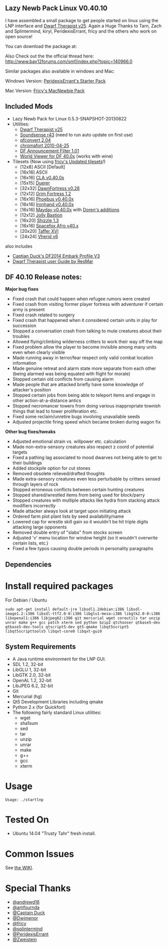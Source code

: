 
Lazy Newb Pack Linux V0.40.10
-------------

I have assembled a small package to get people started on linux using the LNP interface and [Dwarf Therapist v25](https://github.com/splintermind/Dwarf-Therapist/tree/DF2014). Again a Huge Thanks to Tarn, Zach and Splintermind, kiryl, PeridexisErrant, fricy and the others who work on open source!


You can download the package at: 

Also Check out the the official thread here: http://www.bay12forums.com/smf/index.php?topic=140966.0


Similar packages also available in windows and Mac:

Windows Version: [PeridexisErrant's Starter Pack](http://www.bay12forums.com/smf/index.php?topic=126076.0)

Mac Version: [Fricy's MacNewbie Pack](http://www.bay12forums.com/smf/index.php?topic=128960.0)


Included Mods
-------------
* Lazy Newb Pack for Linux 0.5.3-SNAPSHOT-20130822
* Utilities:
    * [Dwarf Therapist v25](https://github.com/splintermind/Dwarf-Therapist/tree/DF2014) 
    * [Soundsense r43](http://df.zweistein.cz/soundsense/) (need to run auto update on first use)
    * [qfconvert 2.04](http://www.joelpt.net/quickfort/)
    * [chromafort 2010-04-25](http://www.bay12forums.com/smf/index.php?topic=55025.0)
    * [DF Announcement Filter 1.01](http://www.bay12forums.com/smf/index.php?topic=130030.0)
    * [World Viewer for DF 40.0x](http://www.bay12forums.com/smf/index.php?topic=128932.0) (works with wine)
* Tilesets (Now using [fricy's Updated tilesets](https://github.com/fricy/DFgraphics)!)
    - [12x8] ASCII [Default]
    - [16x16] ASCII
    - [16x16] [CLA v0.40.0x](http://www.bay12forums.com/smf/index.php?topic=105376.0)
    - [15x15] [Duerer](http://www.bay12forums.com/smf/index.php?topic=142083.0)
    - [32x32] [DawnFortress v0.28](http://www.bay12forums.com/smf/index.php?topic=136221.msg4992910#msg4992910)
    - [12x12] [Grim Fortress 1.2](http://www.bay12forums.com/smf/index.php?topic=122421.0)
    - [16x16] [Phoebus v0.40.0x](http://www.bay12forums.com/smf/index.php?topic=137096.0)
    - [16x16] [Ironhand v0.40.0x](http://dffd.wimbli.com/file.php?id=8747)
    - [16x16] [Mayday v0.40.0x](http://goblinart.pl/vg-eng/df.php) with [Doren's additions](http://www.bay12forums.com/smf/index.php?topic=141195.0)
    - [12x12] [Jolly Bastion](http://www.bay12forums.com/smf/index.php?topic=104261.0)
    - [16x20] [Shizzle 1.3](http://dffd.wimbli.com/file.php?id=7205)
    - [16x16] [Spacefox Afro v40.x](http://dffd.wimbli.com/file.php?id=9137)
    - [20x20] [Taffer XVI](http://www.bay12forums.com/smf/index.php?topic=107924.0)
    - [24x24] [Vherid v6](http://www.bay12forums.com/smf/index.php?topic=89856.0)

 also includes
 * [Captian Duck's DF2014 Embark Profile V3](http://www.reddit.com/r/dwarffortress/comments/2bzrqg/dfvidtuts2014_embark_profile_beta_testing/)
 * [Dwarf Therapist user Guide by ResMar](http://dffd.wimbli.com/file.php?id=7889)




DF 40.10 Release notes:
-------------

**Major bug fixes**

   * Fixed crash that could happen when refugee rumors were created
   * Fixed crash from visiting former player fortress with adventurer if certain army is present
   * Fixed crash related to surgery
   * Fixed crash that happened when it considered certain units in play for succession
   * Stopped a conversation crash from talking to mute creatures about their troubles
   * Allowed flying/climbing wilderness critters to work their way off the map
   * Fixed problem allow the player to become invisible among many units even when clearly visible
   * Made running away in terror/fear respect only valid combat location information
   * Made genuine retreat and alarm state more separate from each other (being alarmed was being equated with flight for morale)
   * Stopped certain old conflicts from causing alarm
   * Made people that are attacked briefly have some knowledge of attacker's position
   * Stopped certain jobs from being able to teleport items and engage in other action-at-a-distance antics
   * Stopped necromancer towers from doing various inappropriate townish things that lead to tower proliferation etc.
   * Fixed some reclaim/unretire bugs involving unavailable seeds
   * Adjusted projectile firing speed which became broken during wagon fix


**Other bug fixes/tweaks**

 * Adjusted emotional strain vs. willpower etc. calculation
 * Made non-extra-sensory creatures also respect z coord of potential targets
 * Fixed a pathing lag associated to mood dwarves not being able to get to their buildings
 * Added stockpile option for cut stones
 * Removed obsolete relieved/drafted thoughts
 * Made extra-sensory creatures even less perturbable by critters sensed through layers of rock
 * Stopped erroneous conflicts between certain hunting creatures
 * Stopped shared/wrestled items from being used for block/parry
 * Stopped creatures with multiple attacks like hydra from stacking attack modifiers incorrectly
 * Made attacker always look at target upon initiating attack
 * Ordered farm plot plant lists by seed availability/name
 * Lowered cap for wrestle skill gain so it wouldn't be hit triple digits attacking large opponents
 * Removed double entry of "slabs" from stocks screen
 * Adjusted 'v' menu location for window height (so it wouldn't overwrite certain lists, etc.)
 * Fixed a few typos causing double periods in personality paragraphs

  Dependencies
-------------

# Install required packages

 For Debian / Ubuntu
```
sudo apt-get install default-jre libsdl1.2debian:i386 libsdl-image1.2:i386 libsdl-ttf2.0-0:i386 libglu1-mesa:i386 libgtk2.0-0:i386 libopenal1:i386 libjpeg62:i386 git mercurial wget coreutils tar unzip unrar make g++ gcc patch xterm sed python bzip2 qtchooser qtbase5-dev qtbase5-dev-tools qtscript5-dev qt5-qmake libqt5script5 libqt5scripttools5 libqxt-core0 libqxt-gui0
```


  System Requirements
-------------

* A Java runtime environment for the LNP GUI.
* SDL 1.2, 32-bit
* LibGLU 1, 32-bit
* LibGTK 2.0, 32-bit
* OpenAL 1.2, 32-bit
* LibJPEG 6.2, 32-bit
* Git
* Mercurial (hg)
* Qt5 Development Libraries including qmake
* Python 2.x (for Quickfort)
* The following fairly standard Linux utilities:
  - wget
  - sha1sum
  - sed
  - tar
  - unzip
  - unrar
  - make
  - g++
  - gcc
  - xterm

 Usage
=====

```
Usage: ./startlnp
```


Tested On
=========
* Ubuntu 14.04 "Trusty Tahr"      fresh install.
 

Common Issues
=============
See [the WIKI](https://github.com/BeauBouchard/DF-Lazy-Newb-Pack/wiki).

Special Thanks
=============

 * [@andrewd18](https://github.com/andrewd18/)
 * [@amfournda](https://github.com/amfournda/)
 * [@Captain Duck](https://www.youtube.com/playlist?list=PL06686270DA5FF439)
 * [@Dwimenor](https://github.com/Dwimenor/)
 * [@fricy](https://github.com/fricy/)
 * [@splintermind](https://github.com/splintermind/)
 * [@PeridexisErrant](http://www.bay12forums.com/smf/index.php?topic=126076.0)
 * [@Zweistein](http://zweistein.cz/)
